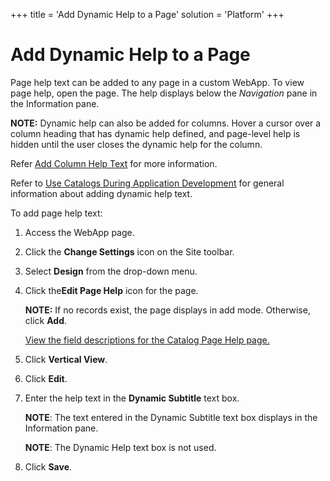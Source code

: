 +++
title = 'Add Dynamic Help to a Page'
solution = 'Platform'
+++

# Add Dynamic Help to a Page

Page help text can be added to any page in a custom WebApp. To view page
help, open the page. The help displays below the *Navigation* pane in
the Information pane.

**NOTE:** Dynamic help can also be added for columns. Hover a cursor
over a column heading that has dynamic help defined, and page-level help
is hidden until the user closes the dynamic help for the column.

Refer [Add Column Help Text](Add_Column_Help_Text) for more
information.

Refer to [Use Catalogs During Application
Development](../Sys_Admin/Use_Cases/Use_Catalogs) for general
information about adding dynamic help text.

To add page help text:

1.  Access the WebApp page.

2.  Click the **Change Settings** icon on the Site toolbar.

3.  Select **Design** from the drop-down menu.

4.  Click the**Edit Page Help** icon for the page.
    
    **NOTE:** If no records exist, the page displays in add mode.
    Otherwise, click **Add**.
    
    [View the field descriptions for the Catalog Page Help
    page.](../Sys_Admin/Page_Desc/catalogPageHelp)

5.  Click **Vertical View**.

6.  Click **Edit**.

7.  Enter the help text in the **Dynamic Subtitle** text box.
    
    **NOTE**: The text entered in the Dynamic Subtitle text box displays
    in the Information pane.
    
    **NOTE**: The Dynamic Help text box is not used.

8.  Click **Save**.
